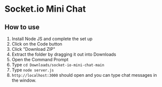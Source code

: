 # Socket.io Mini Chat
## How to use
1. Install Node JS and complete the set up
2. Click on the Code button
3. Click "Download ZIP"
4. Extract the folder by dragging it out into Downloads
5. Open the Command Prompt
6. Type `cd Downloads/socket-io-mini-chat-main`
7. Type `node server.js`
8. `http://localhost:3000` should open and you can type chat messages in the window.